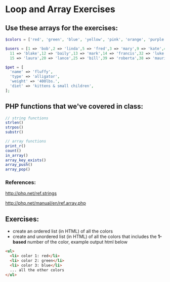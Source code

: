 # Loop and Array Exercises

## Use these arrays for the exercises:
```php
$colors = ['red', 'green', 'blue', 'yellow', 'pink', 'orange', 'purple', 'black'];

$users = [1 => 'bob',2 => 'linda',5 => 'fred',3 => 'mary',9 => 'kate',40 => 'roger',
  11 => 'blake',12 => 'baily',13 => 'mark',14 => 'francis',32 => 'luke',21 => 'kenny',
  15 => 'laura',20 => 'lance',25 => 'bill',39 => 'roberta',38 => 'maurice'];

$pet = [
  'name' => 'fluffy',
  'type' => 'alligator',
  'weight' => '400lbs.',
  'diet' => 'kittens & small children',
];
```

## PHP functions that we've covered in class:
```php
// string functions
strlen()
strpos()
substr()

// array functions
print_r()
count()
in_array()
array_key_exists()
array_push()
array_pop()
```
### References:
http://php.net/ref.strings

http://php.net/manual/en/ref.array.php

## Exercises:
- create an ordered list (in HTML) of all the colors
-  create and unordered list (in HTML) of all the colors that includes the **1-based** number of the color, example output html below
```html
<ul>
  <li> color 1: red</li>
  <li> color 2: green</li>
  <li> color 3: blue</li>
  ... all the other colors
</ul>
```
